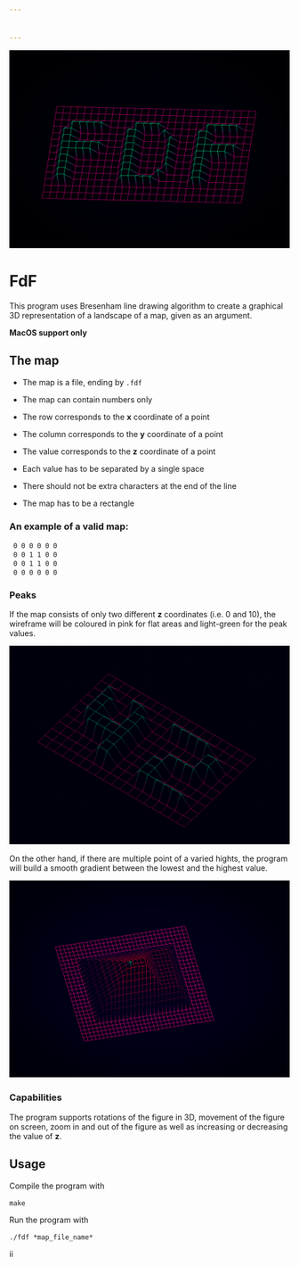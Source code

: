 ```yaml
---


---
```


<p><img src="https://github.com/DippyArtu/FdF/blob/master/pics/fdf.png" alt="fdf"></p>
<h1 id="fdf">FdF</h1>
<p>This program uses Bresenham line drawing algorithm to create a graphical 3D representation of a landscape of a map, given as an argument.</p>
<p><strong>MacOS support only</strong></p>
<h2 id="the-map">The map</h2>
<ul>
<li>
<p>The map is a file, ending by <code>.fdf</code></p>
</li>
<li>
<p>The map can contain numbers only</p>
</li>
<li>
<p>The row corresponds to the <strong>x</strong> coordinate of a point</p>
</li>
<li>
<p>The column corresponds to the <strong>y</strong> coordinate of a point</p>
</li>
<li>
<p>The value corresponds to the <strong>z</strong> coordinate of a point</p>
</li>
<li>
<p>Each value has to be separated by a single space</p>
</li>
<li>
<p>There should not be extra characters at the end of the line</p>
</li>
<li>
<p>The map has to be a rectangle</p>
</li>
</ul>
<h3 id="an-example-of-a-valid-map">An example of a valid map:</h3>
<pre><code> 0 0 0 0 0 0
 0 0 1 1 0 0
 0 0 1 1 0 0
 0 0 0 0 0 0
</code></pre>
<h3 id="peaks">Peaks</h3>
<p>If the map consists of only two different <strong>z</strong> coordinates (i.e. 0 and 10), the wireframe will be coloured in pink for flat areas and light-green for the peak values.</p>
<p><img src="https://github.com/DippyArtu/FdF/blob/master/pics/untitled.png" alt="flats"></p>
<p>On the other hand, if there are multiple point of a varied hights, the program will build a smooth gradient between the lowest and the highest value.</p>
<p><img src="https://github.com/DippyArtu/FdF/blob/master/pics/untitled-2.png" alt="gradient"></p>
<h3 id="capabilities">Capabilities</h3>
<p>The program supports rotations of the figure in 3D, movement of the figure on screen, zoom in and out of the figure as well as increasing or decreasing the value of <strong>z</strong>.</p>
<h2 id="usage">Usage</h2>
<p>Compile the program with</p>
<pre><code>make
</code></pre>
<p>Run the program with</p>
<pre><code>./fdf *map_file_name*
</code></pre>
ii
